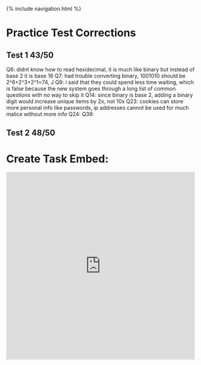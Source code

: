 {% include navigation.html %}

# Practice Test Corrections

## Test 1 43/50

Q6: didnt know how to read hexidecimal, it is much like binary but instead of base 2 it is base 16
Q7: had trouble converting binary, 1001010 should be 2^6+2^3+2^1=74, J
Q9: i said that they could spend less time waiting, which is false because the new system goes through a long list of common questions with no way to skip it
Q14: since binary is base 2, adding a binary digit would increase unique items by 2x, not 10x
Q23: cookies can store more personal info like passwords, ip addresses cannot be used for much malice without more info
Q24: 
Q39: 

## Test 2 48/50



# Create Task Embed:
<iframe frameborder="0" width="100%" height="500px" src="https://replit.com/@RiceSushi/CreateTask?embed=true"></iframe>
